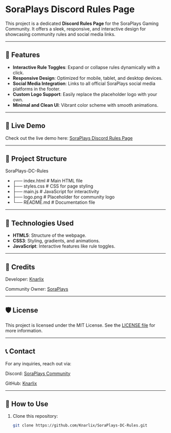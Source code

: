 # SoraPlays Discord Rules Page

This project is a dedicated **Discord Rules Page** for the SoraPlays Gaming Community. It offers a sleek, responsive, and interactive design for showcasing community rules and social media links.

---

## 🌟 Features
- **Interactive Rule Toggles**: Expand or collapse rules dynamically with a click.
- **Responsive Design**: Optimized for mobile, tablet, and desktop devices.
- **Social Media Integration**: Links to all official SoraPlays social media platforms in the footer.
- **Custom Logo Support**: Easily replace the placeholder logo with your own.
- **Minimal and Clean UI**: Vibrant color scheme with smooth animations.

---

## 🔗 Live Demo
Check out the live demo here: [SoraPlays Discord Rules Page](https://knarlix.github.io/SoraPlays-DC-Rules/)

---

## 📂 Project Structure
SoraPlays-DC-Rules
- ┌── index.html   # Main HTML file
- ├── styles.css   # CSS for page styling
- ├── main.js      # JavaScript for interactivity
- ├── logo.png     # Placeholder for community logo
- └── README.md    # Documentation file
---

## 🔧 Technologies Used
- **HTML5**: Structure of the webpage.
- **CSS3**: Styling, gradients, and animations.
- **JavaScript**: Interactive features like rule toggles.

---

## 💖 Credits

Developer: [Knarlix](https://knarlix.github.io/Universe/)

Community Owner: [SoraPlays](https://taplink.cc/soraplays)



---

## 🛡️ License

This project is licensed under the MIT License. See the [LICENSE file](https://knarlix.github.io/SoraPlays-DC-Rules/LICENSE) for more information.


---

## 📞 Contact

For any inquiries, reach out via:

Discord: [SoraPlays Community](https://discord.gg/gRZrDKhHRd)

GitHub: [Knarlix](https://github.com/Knarlix)

---

## 🚀 How to Use

1. Clone this repository:
   ```bash
   git clone https://github.com/Knarlix/SoraPlays-DC-Rules.git

